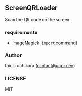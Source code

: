 ## ScreenQRLoader

Scan the QR code on the screen.

### requirements
- ImageMagick (`import` command)

### Author
taichi uchihara (contact@ucpr.dev)

### LICENSE
MIT
